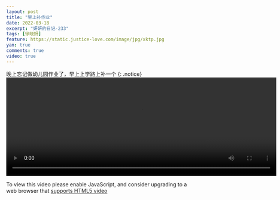 ```yaml
---
layout: post
title: "早上补作业"
date: 2022-03-18
excerpt: "妍妍的日记-233"
tags: [徐晓妍]
feature: https://static.justice-love.com/image/jpg/xktp.jpg
yan: true
comments: true
video: true
---
```

晚上忘记做幼儿园作业了，早上上学路上补一个
{: .notice}
<video id="my-video" class="video-js vjs-16-9 clipboard" controls preload="auto" width="722" height="264" data-setup="{}">
    <source src="{{ site.staticUrl }}/yanyan/video/zaoshangbuzuoye.mp4" type='video/mp4'>
    <p class="vjs-no-js">
        To view this video please enable JavaScript, and consider upgrading to a web browser that
        <a href="http://videojs.com/html5-video-support/" target="_blank">supports HTML5 video</a>
    </p>
</video>
